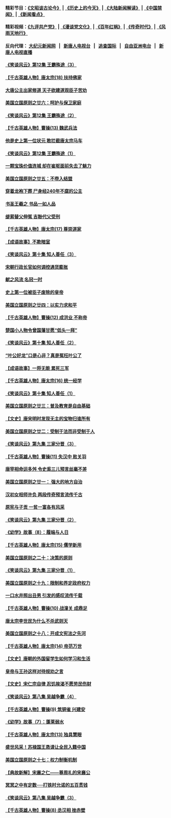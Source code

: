 #### 精彩节目：[《文昭谈古论今》](http://155.138.205.71/wenzhao) | [《历史上的今天》](http://155.138.205.71/today-in-history) | [《大陆新闻解读》](http://155.138.205.71/ntdtv-comedy) | [《中国禁闻》](http://155.138.205.71/ntdtv-news) | [《新闻看点》](http://155.138.205.71/news-insight) 

 #### 精彩视频：[《九评共产党》](http://155.138.205.71:10000/videos/jiuping) | [《漫谈党文化》](http://155.138.205.71:10000/videos/mtdwh) | [《百年红祸》](http://155.138.205.71:10000/videos/bnhh) | [《传奇时代》](http://155.138.205.71:10000/videos/legend) | [《风雨天地行》](http://155.138.205.71:10000/videos/fytdx) 

 #### 反向代理： [大纪元新闻网](http://155.138.205.71:10080/) &nbsp;&nbsp;|&nbsp;&nbsp; [新唐人电视台](http://155.138.205.71:8000/) &nbsp;&nbsp;|&nbsp;&nbsp; [追查国际](http://155.138.205.71:10010/) &nbsp;&nbsp;|&nbsp;&nbsp; [自由亚洲电台](http://155.138.205.71:9800/) &nbsp;&nbsp;|&nbsp;&nbsp; [新唐人电视直播](http://155.138.205.71/) 

#### [《笑谈风云》第12集 王霸殊途（3）](../pages/nsc975/n11058708.md?t=02250637) 

#### [【千古英雄人物】唐太宗(18) 扶持佛家](../pages/nsc975/n8046271.md?t=02250637) 

#### [大唐公主出家修道 天子欲建道观臣子苦劝](../pages/nsc975/n11053988.md?t=02250637) 

#### [美国立国原则之廿六：呵护与保卫家庭](../pages/nsc975/n11056028.md?t=02250637) 

#### [《笑谈风云》第12集 王霸殊途（2）](../pages/nsc975/n11058661.md?t=02250637) 

#### [【千古英雄人物】曹操(13) 魏武兵法](../pages/nsc975/n7783342.md?t=02250637) 

#### [他是史上第一位状元 敢拦截唐太宗马车](../pages/nsc975/n11064238.md?t=02250637) 

#### [《笑谈风云》第12集 王霸殊途（1）](../pages/nsc975/n11058612.md?t=02250637) 

#### [一颗宝珠价值连城 却在崔枢面前失去了魅力](../pages/nsc975/n11049666.md?t=02250637) 

#### [美国立国原则之廿五：不卷入结盟](../pages/nsc975/n11049916.md?t=02250637) 

#### [穿着龙袍下葬 尸身经240年不腐的公主](../pages/nsc975/n11058573.md?t=02250637) 

#### [书圣王羲之 书品一如人品](../pages/nsc975/n10961724.md?t=02250637) 

#### [缇萦替父伸冤 吉翂代父受刑](../pages/nsc975/n3780463.md?t=02250637) 

#### [【千古英雄人物】唐太宗(17) 尊崇道家](../pages/nsc975/n8046261.md?t=02250637) 

#### [【成语故事】不欺暗室](../pages/nsc975/n11056002.md?t=02250637) 

#### [《笑谈风云》第十集 知人善任（3）](../pages/nsc975/n11044990.md?t=02250637) 

#### [宋朝行政长官如何调控通货膨胀](../pages/nsc975/n11055933.md?t=02250637) 

#### [献之风流 名冠一时](../pages/nsc975/n11011196.md?t=02250637) 

#### [史上第一位被臣子废除的皇帝](../pages/nsc975/n11053637.md?t=02250637) 

#### [美国立国原则之廿四：以实力求和平](../pages/nsc975/n11046955.md?t=02250637) 

#### [【千古英雄人物】曹操(12) 成洪业 不称帝](../pages/nsc975/n7783338.md?t=02250637) 

#### [楚国小人物令曾国藩甘愿“低头一拜”](../pages/nsc975/n11013087.md?t=02250637) 

#### [《笑谈风云》第十集 知人善任（2）](../pages/nsc975/n11044937.md?t=02250637) 

#### [“叶公好龙”口是心非？真是冤枉叶公了](../pages/nsc975/n11008777.md?t=02250637) 

#### [【成语故事】一将无能 累死三军](../pages/nsc975/n11046538.md?t=02250637) 

#### [【千古英雄人物】唐太宗(16) 统一经学](../pages/nsc975/n8046259.md?t=02250637) 

#### [《笑谈风云》第十集 知人善任（1）](../pages/nsc975/n11032532.md?t=02250637) 

#### [美国立国原则之廿三：普及教育是自由基础](../pages/nsc975/n11044655.md?t=02250637) 

#### [【文史】唐宋明时发现无主的宝物归谁所有](../pages/nsc975/n11036075.md?t=02250637) 

#### [美国立国原则之廿二：受制于法而非受制于人](../pages/nsc975/n11038266.md?t=02250637) 

#### [《笑谈风云》第九集 三家分晋（3）](../pages/nsc975/n11028646.md?t=02250637) 

#### [【千古英雄人物】曹操(11) 失汉中 败关羽](../pages/nsc975/n7783328.md?t=02250637) 

#### [唐宰相命运多舛 令史奚三儿预言丝毫不差](../pages/nsc975/n334750.md?t=02250637) 

#### [美国立国原则之廿一： 强大的地方自治](../pages/nsc975/n11036069.md?t=02250637) 

#### [汉初女相师许负 两段传奇预言流传千古](../pages/nsc975/n11035453.md?t=02250637) 

#### [原宪与子贡 一贫一富各有风采](../pages/nsc975/n11013094.md?t=02250637) 

#### [《笑谈风云》第九集 三家分晋（2）](../pages/nsc975/n11028610.md?t=02250637) 

#### [《幼学》故事（8）：履端与人日](../pages/nsc975/n10990550.md?t=02250637) 

#### [【千古英雄人物】唐太宗(15) 儒学新用](../pages/nsc975/n8046225.md?t=02250637) 

#### [美国立国原则之二十：决策的原则](../pages/nsc975/n11034691.md?t=02250637) 

#### [《笑谈风云》第九集 三家分晋（1）](../pages/nsc975/n11028591.md?t=02250637) 

#### [美国立国原则之十九：限制和界定政府权力](../pages/nsc975/n11023895.md?t=02250637) 

#### [一口水井照出丑男 引发的感叹流传千载](../pages/nsc975/n11004598.md?t=02250637) 

#### [【千古英雄人物】曹操(10) 战潼关 成鼎足](../pages/nsc975/n7779963.md?t=02250637) 

#### [唐太宗李世民为什么不杀武则天](../pages/nsc975/n11034040.md?t=02250637) 

#### [美国立国原则之十八：开成文宪法之先河](../pages/nsc975/n11008526.md?t=02250637) 

#### [【千古英雄人物】唐太宗(14) 帝范万世](../pages/nsc975/n8034234.md?t=02250637) 

#### [【文史】唐朝的外国留学生如何学习和生活](../pages/nsc975/n11010825.md?t=02250637) 

#### [皇帝与王孙这样对待规劝之言](../pages/nsc975/n10994666.md?t=02250637) 

#### [【文史】宋仁宗自律 忍饥挨渴不愿劳民伤财](../pages/nsc975/n10997349.md?t=02250637) 

#### [《笑谈风云》第八集 吴越争霸（4）](../pages/nsc975/n11010924.md?t=02250637) 

#### [【千古英雄人物】曹操(9) 筑铜雀 兴建安](../pages/nsc975/n7662497.md?t=02250637) 

#### [《幼学》故事（7）：蓬莱弱水](../pages/nsc975/n10990547.md?t=02250637) 

#### [【千古英雄人物】唐太宗(13) 独具慧眼](../pages/nsc975/n8034179.md?t=02250637) 

#### [盛世风采！苏禄国王恳请让全民入籍中国](../pages/nsc975/n10992284.md?t=02250637) 

#### [美国立国原则之十七：权力制衡机制](../pages/nsc975/n11002624.md?t=02250637) 

#### [【典故新解】宋襄之仁——尊周礼的宋襄公](../pages/nsc975/n11018653.md?t=02250637) 

#### [冥冥之中有定数──打铁时允诺的五百贯钱](../pages/nsc975/n334213.md?t=02250637) 

#### [《笑谈风云》第八集 吴越争霸（3）](../pages/nsc975/n11010889.md?t=02250637) 

#### [【千古英雄人物】曹操(8) 丞汉相 挫赤壁](../pages/nsc975/n7662490.md?t=02250637) 

